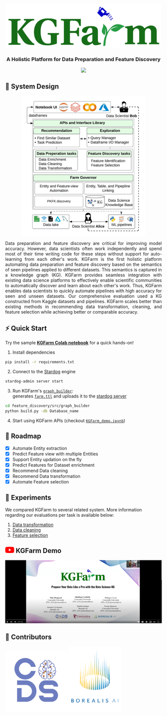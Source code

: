 <p align="center">
    <a href="https://www.mitacs.ca/en/projects/feature-discovery-system-data-science-across-enterprise">
      <img src="docs/graphics/KGFarm_logo.svg" width="550">
    </a>
</p>

### <p align="center"><b>A Holistic Platform for Data Preparation and Feature Discovery</b></p>
<p align="center">
<a href="LICENSE"><img src="https://img.shields.io/badge/License-Apache%202.0-blue"/></a>
</p>

## 📐 System Design
<p align="center"><img src="docs/graphics/KGFarm.jpeg" alt="kgfarm" height="450" width="400"/></p>


<p align="justify">Data preparation and feature discovery are critical for improving model accuracy. However, data scientists often work independently and spend most of their time writing code for these steps without support for auto-learning from each other's work. KGFarm is the first holistic platform automating data preparation and feature discovery based on the semantics of seen pipelines applied to different datasets. This semantics is captured in a knowledge graph (KG).
KGFarm provides seamless integration with existing data science platforms to effectively enable scientific communities to automatically discover and learn about each other's work. Thus, KGFarm enables data scientists to quickly automate pipelines with high accuracy for seen and unseen datasets. Our comprehensive evaluation used a KG constructed from Kaggle datasets and pipelines. KGFarm scales better than existing methods in recommending data transformation, cleaning, and feature selection while achieving better or comparable accuracy.</p>

## ⚡ Quick Start
Try the sample <b>[KGFarm Colab notebook](https://colab.research.google.com/drive/1u4z4EKGd8G1ju61Q3sPk5fH9BrMp8IRM?usp=sharing)</b> for a quick hands-on!

1. Install dependencies
```bash
pip install -r requirements.txt
```
2. Connect to the [Stardog](https://www.stardog.com/) engine
```bash
stardog-admin server start
```
3. Run KGFarm's [<code>graph_builder</code>](feature_discovery/src/graph_builder/build.py):<br/>
generates [<code>farm.ttl</code>](https://github.com/CoDS-GCS/KGFarm/blob/645f12dfd63bae0bd319401c2cf10f8378dd6679/feature_discovery/src/graph_builder/farm.ttl) and uploads it to the [stardog server](https://cloud.stardog.com/)

```bash
cd feature_discovery/src/graph_builder
python build.py -db Database_name
```
4. Start using KGFarm APIs (checkout [<code>KGFarm_demo.ipynb</code>](KGFarm_demo.ipynb))

## 🚧 Roadmap

* [X] Automate Entity extraction
* [X] Predict Feature view with multiple Entities
* [X] Support Entity updation on the fly
* [X] Predict Features for Dataset enrichment
* [X] Recommend Data cleaning
* [X] Recommend Data transformation
* [X] Automate Feature selection

## 🧪 Experiments 

We compared KGFarm to several related system. More information regarding our evaluations per task is available below:
1. [Data transformation](experiments/results/evaluations%20KGFarm%20PVLDB%202023%20-%20Data%20transformation.pdf)
2. [Data cleaning](experiments/results/evaluations%20KGFarm%20PVLDB%202023%20-%20Data%20cleaning.pdf)
3. [Feature selection](experiments/results/evaluations%20KGFarm%20PVLDB%202023%20-%20Feature%20selection.pdf)

## <img src="docs/graphics/icons/youtube.svg" alt="youtube" height="20" width="29"> KGFarm Demo
<a href="https://youtu.be/b4cvc9hgt88"><img src="docs/graphics/thumbnails/kgfarm_tutorial.png"/></a>

## 🦾 Contributors
<p float="left">
 
  <img src="docs/graphics/CoDS.png" width="200"/> 

  <img src="docs/graphics/borealisAI.png" width="170"/>
</p>
